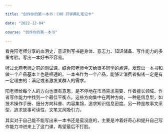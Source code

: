 ```yaml
---

title: "创作你的第一本书：CH0 开学典礼笔记卡"

date: "2022-12-04"

course: "创作你的第一本书"

---
```


看完阳老师分享的血泪史，意识到写书是身体、意志力、知识储备、写作能力的多重考验。写出一本好书不容易。

听过北燕老师之前的测试课，结合阳老师今天给很多同学的点评，发现出一本书和做一个产品基本上也是相通的。一本书作为一个产品，能够让消费者掏钱一定是有一定理由的：满足或者激发某群人的需求。

阳老师给每个人的方向也很有意思，是不停地在市场需求需要、作者擅长领域、作者写作能力中找到一个最佳平衡点。这些方向集中在两种方向，一种是信息型，如技术操作手册、细分方向科普、内容集锦，追求知识信息密度。另一种是故事文采型，追求故事可读性，文笔文风吸引力。

其实对于自己能不能写出来一本书还是蛮没底的，主要是冲着好奇心和提升自己写作能力冲进来上了这门课，希望最后不打脸。